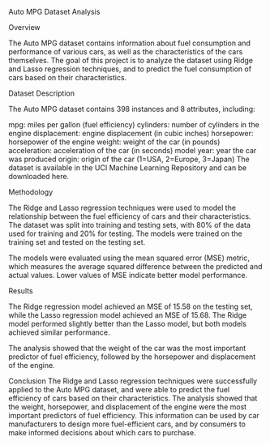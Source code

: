 Auto MPG Dataset Analysis

Overview

The Auto MPG dataset contains information about fuel consumption and performance of various cars, as well as the characteristics of the cars themselves. The goal of this project is to analyze the dataset using Ridge and Lasso regression techniques, and to predict the fuel consumption of cars based on their characteristics.

Dataset Description

The Auto MPG dataset contains 398 instances and 8 attributes, including:

mpg: miles per gallon (fuel efficiency) cylinders: number of cylinders in the engine displacement: engine displacement (in cubic inches) horsepower: horsepower of the engine weight: weight of the car (in pounds) acceleration: acceleration of the car (in seconds) model year: year the car was produced origin: origin of the car (1=USA, 2=Europe, 3=Japan) The dataset is available in the UCI Machine Learning Repository and can be downloaded here.

Methodology

The Ridge and Lasso regression techniques were used to model the relationship between the fuel efficiency of cars and their characteristics. The dataset was split into training and testing sets, with 80% of the data used for training and 20% for testing. The models were trained on the training set and tested on the testing set.

The models were evaluated using the mean squared error (MSE) metric, which measures the average squared difference between the predicted and actual values. Lower values of MSE indicate better model performance.

Results

The Ridge regression model achieved an MSE of 15.58 on the testing set, while the Lasso regression model achieved an MSE of 15.68. The Ridge model performed slightly better than the Lasso model, but both models achieved similar performance.

The analysis showed that the weight of the car was the most important predictor of fuel efficiency, followed by the horsepower and displacement of the engine.

Conclusion The Ridge and Lasso regression techniques were successfully applied to the Auto MPG dataset, and were able to predict the fuel efficiency of cars based on their characteristics. The analysis showed that the weight, horsepower, and displacement of the engine were the most important predictors of fuel efficiency. This information can be used by car manufacturers to design more fuel-efficient cars, and by consumers to make informed decisions about which cars to purchase.

